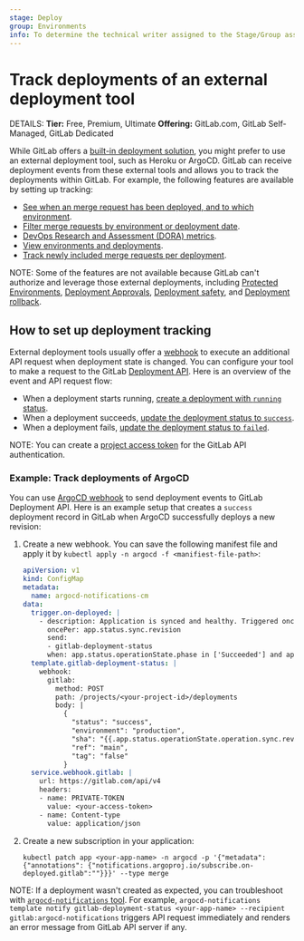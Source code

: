 ```yaml
---
stage: Deploy
group: Environments
info: To determine the technical writer assigned to the Stage/Group associated with this page, see https://handbook.gitlab.com/handbook/product/ux/technical-writing/#assignments
---
```


# Track deployments of an external deployment tool

DETAILS:
**Tier:** Free, Premium, Ultimate
**Offering:** GitLab.com, GitLab Self-Managed, GitLab Dedicated

While GitLab offers a [built-in deployment solution](index.md), you might prefer to use an external deployment tool, such as Heroku or ArgoCD.
GitLab can receive deployment events from these external tools and allows you to track the deployments within GitLab.
For example, the following features are available by setting up tracking:

- [See when an merge request has been deployed, and to which environment](../../user/project/merge_requests/widgets.md#post-merge-pipeline-status).
- [Filter merge requests by environment or deployment date](../../user/project/merge_requests/index.md#by-environment-or-deployment-date).
- [DevOps Research and Assessment (DORA) metrics](../../user/analytics/dora_metrics.md).
- [View environments and deployments](index.md#view-environments-and-deployments).
- [Track newly included merge requests per deployment](deployments.md#track-newly-included-merge-requests-per-deployment).

NOTE:
Some of the features are not available because GitLab can't authorize and leverage those external deployments, including
[Protected Environments](protected_environments.md), [Deployment Approvals](deployment_approvals.md), [Deployment safety](deployment_safety.md), and [Deployment rollback](deployments.md#deployment-rollback).

## How to set up deployment tracking

External deployment tools usually offer a [webhook](https://en.wikipedia.org/wiki/Webhook) to execute an additional API request when deployment state is changed.
You can configure your tool to make a request to the GitLab [Deployment API](../../api/deployments.md). Here is an overview of the event and API request flow:

- When a deployment starts running, [create a deployment with `running` status](../../api/deployments.md#create-a-deployment).
- When a deployment succeeds, [update the deployment status to `success`](../../api/deployments.md#update-a-deployment).
- When a deployment fails, [update the deployment status to `failed`](../../api/deployments.md#update-a-deployment).

NOTE:
You can create a [project access token](../../user/project/settings/project_access_tokens.md) for the GitLab API authentication.

### Example: Track deployments of ArgoCD

You can use [ArgoCD webhook](https://argocd-notifications.readthedocs.io/en/stable/services/webhook/) to send deployment events to GitLab Deployment API.
Here is an example setup that creates a `success` deployment record in GitLab when ArgoCD successfully deploys a new revision:

1. Create a new webhook. You can save the following manifest file and apply it by `kubectl apply -n argocd -f <manifiest-file-path>`:

   ```yaml
   apiVersion: v1
   kind: ConfigMap
   metadata:
     name: argocd-notifications-cm
   data:
     trigger.on-deployed: |
       - description: Application is synced and healthy. Triggered once per commit.
         oncePer: app.status.sync.revision
         send:
         - gitlab-deployment-status
         when: app.status.operationState.phase in ['Succeeded'] and app.status.health.status == 'Healthy'
     template.gitlab-deployment-status: |
       webhook:
         gitlab:
           method: POST
           path: /projects/<your-project-id>/deployments
           body: |
             {
               "status": "success",
               "environment": "production",
               "sha": "{{.app.status.operationState.operation.sync.revision}}",
               "ref": "main",
               "tag": "false"
             }
     service.webhook.gitlab: |
       url: https://gitlab.com/api/v4
       headers:
       - name: PRIVATE-TOKEN
         value: <your-access-token>
       - name: Content-type
         value: application/json
   ```

1. Create a new subscription in your application:

   ```shell
   kubectl patch app <your-app-name> -n argocd -p '{"metadata": {"annotations": {"notifications.argoproj.io/subscribe.on-deployed.gitlab":""}}}' --type merge
   ```

NOTE:
If a deployment wasn't created as expected, you can troubleshoot with [`argocd-notifications` tool](https://argocd-notifications.readthedocs.io/en/stable/troubleshooting/).
For example, `argocd-notifications template notify gitlab-deployment-status <your-app-name> --recipient gitlab:argocd-notifications`
triggers API request immediately and renders an error message from GitLab API server if any.
